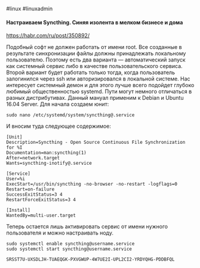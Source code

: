 #linux #linuxadmin
#### Настраиваем Syncthing. Синяя изолента в мелком бизнесе и дома
https://habr.com/ru/post/350892/

Подобный софт не должен работать от имени root. Все созданные в результате синхронизации файлы должны принадлежать локальному пользователю. Поэтому есть два варианта — автоматический запуск как системный сервис либо в качестве пользовательского сервиса. Второй вариант будет работать только тогда, когда пользователь залогинился через ssh или авторизировался в локальной системе. Нас интересует системный демон и для этого лучше всего подойдет глубоко любимый общественностью systemd. Пути могут немного отличаться в разных дистрибутивах. Данный мануал применим к Debian и Ubuntu 16.04 Server. Для начала создаем юнит:  
  

```
sudo nano /etc/systemd/system/syncthing@.service
```

  
И вносим туда следующее содержимое:  

```
[Unit]  
Description=Syncthing - Open Source Continuous File Synchronization for %I  
Documentation=man:syncthing(1)  
After=network.target  
Wants=syncthing-inotify@.service  
  
[Service]  
User=%i  
ExecStart=/usr/bin/syncthing -no-browser -no-restart -logflags=0  
Restart=on-failure  
SuccessExitStatus=3 4  
RestartForceExitStatus=3 4  
  
[Install]  
WantedBy=multi-user.target  
``` 
  
Теперь остается лишь активировать сервис от имени нужного пользователя и можно настраивать ноду.  
  

```
sudo systemctl enable syncthing@username.service
sudo systemctl start syncthing@username.service
```

`SRSST7U-UXSDLJH-TUAEQGK-PXVGWUP-4W7UE2I-UPL2CI2-YRDYQHG-PDDBFQL`
